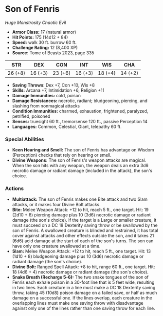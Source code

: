 # Son of Fenris

*Huge* *Monstrosity* *Chaotic Evil*

- **Armor Class:** 17 (natural armor)
- **Hit Points:** 175 (14d12 + 84)
- **Speed:** walk 30 ft. burrow 60 ft.
- **Challenge Rating:** 12 (8,400 XP)
- **Source:** Tome of Beasts 2023, page 335

| STR | DEX | CON | INT | WIS | CHA |
| --- | --- | --- | --- | --- | --- |
| 26 (+8) | 16 (+3) | 23 (+6) | 16 (+3) | 18 (+4) | 14 (+2) |

- **Saving Throws**: Dex +7, Con +10, Wis +8
- **Skills:** Arcana +7, Intimidation +6, Religion +11
- **Damage Immunities:** cold, poison
- **Damage Resistances:** necrotic, radiant; bludgeoning, piercing, and slashing from nonmagical attacks
- **Condition Immunities:** charmed, exhaustion, frightened, paralyzed, petrified, poisoned
- **Senses:** truesight 60 ft., tremorsense 120 ft., passive Perception 14
- **Languages:** Common, Celestial, Giant, telepathy 60 ft.

### Special Abilities

- **Keen Hearing and Smell:** The son of Fenris has advantage on Wisdom (Perception) checks that rely on hearing or smell.
- **Divine Weapons:** The son of Fenris's weapon attacks are magical. When the son hits with any weapon, the weapon deals an extra 3d6 necrotic damage or radiant damage (included in the attack), the son's choice.

### Actions

- **Multiattack:** The son of Fenris makes one Bite attack and two Slam attacks, or it makes four Divine Bolt attacks.
- **Bite:** Melee Weapon Attack: +12 to hit, reach 5 ft., one target. Hit: 19 (2d10 + 8) piercing damage plus 10 (3d6) necrotic damage or radiant damage (the son's choice). If the target is a Large or smaller creature, it must succeed on a DC 18 Dexterity saving throw or be swallowed by the son of Fenris. A swallowed creature is blinded and restrained, it has total cover against attacks and other effects outside the son, and it takes 21 (6d6) acid damage at the start of each of the son's turns. The son can have only one creature swallowed at a time.
- **Slam:** Melee Weapon Attack: +12 to hit, reach 5 ft., one target. Hit: 13 (1d10 + 8) bludgeoning damage plus 10 (3d6) necrotic damage or radiant damage (the son's choice).
- **Divine Bolt:** Ranged Spell Attack: +8 to hit, range 60 ft., one target. Hit: 18 (4d6 + 4) necrotic damage or radiant damage (the son's choice).
- **Snake Breath (Recharge 5-6):** The two snake tongues of the son of Fenris each exhale poison in a 30-foot line that is 5 feet wide, resulting in two lines. Each creature in a line must make a DC 18 Dexterity saving throw, taking 45 (10d8) poison damage on a failed save, or half as much damage on a successful one. If the lines overlap, each creature in the overlapping lines must make one saving throw with disadvantage against only one of the lines rather than one saving throw for each line.

